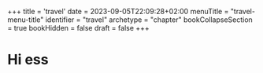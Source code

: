 +++
title = 'travel'
date = 2023-09-05T22:09:28+02:00
menuTitle = "travel-menu-title"
identifier = "travel"
archetype = "chapter"
bookCollapseSection = true
bookHidden = false
draft = false
+++

# Hi ess
